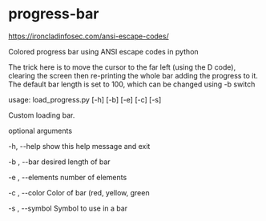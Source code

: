 # progress-bar

https://ironcladinfosec.com/ansi-escape-codes/


Colored progress bar using ANSI escape codes in python

The trick here is to move the cursor to the far left (using the D code), clearing the screen then re-printing the whole bar adding the progress to it.
The default bar length is set to 100, which can be changed using -b switch

usage: load_progress.py [-h] [-b] [-e] [-c] [-s]

Custom loading bar.

optional arguments

  -h, --help        show this help message and exit
  
  -b , --bar        desired length of bar
  
  -e , --elements   number of elements
  
  -c , --color      Color of bar (red, yellow, green
  
  -s , --symbol     Symbol to use in a bar
